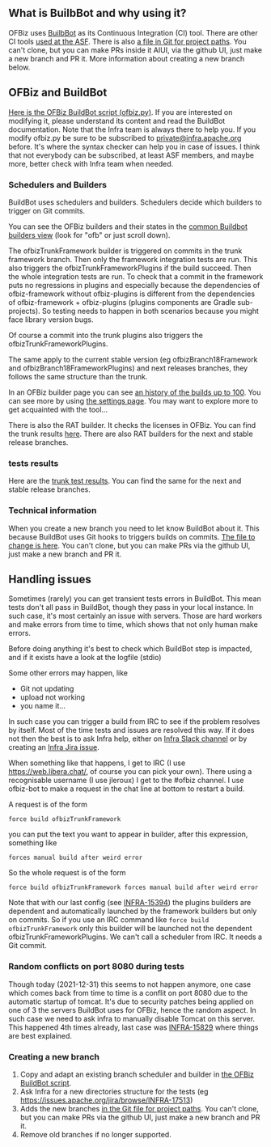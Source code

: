 <!--
Licensed to the Apache Software Foundation (ASF) under one
or more contributor license agreements.  See the NOTICE file
distributed with this work for additional information
regarding copyright ownership.  The ASF licenses this file
to you under the Apache License, Version 2.0 (the
"License"); you may not use this file except in compliance
with the License.  You may obtain a copy of the License at

http://www.apache.org/licenses/LICENSE-2.0

Unless required by applicable law or agreed to in writing,
software distributed under the License is distributed on an
"AS IS" BASIS, WITHOUT WARRANTIES OR CONDITIONS OF ANY
KIND, either express or implied.  See the License for the
specific language governing permissions and limitations
under the License.
-->
## What is BuilbBot and why using it?
OFBiz uses [BuilbBot](https://en.wikipedia.org/wiki/Buildbot) as its Continuous Integration (CI) tool. There are other CI tools [used at the ASF](https://ci.apache.org/).
There is also [a file in Git for project paths](https://github.com/apache/infrastructure-p6/blob/production/modules/subversion_server/files/hooks/buildbot_project_paths). You can't clone, but you can make PRs inside it AIUI, via the github UI, just make a new branch and PR it. More information about creating a new branch below.

## OFBiz and BuildBot

[Here is the OFBiz BuildBot script (ofbiz.py)](https://svn.apache.org/repos/infra/infrastructure/buildbot2/projects). If you are interested on modifying it, please understand its content and read the BuildBot documentation. Note that the Infra team is always there to help you. If you modify ofbiz.py be sure to be subscribed to private@infra.apache.org before. It's where the syntax checker can help you in case of issues. I think that not everybody can be subscribed, at least ASF members, and maybe more, better check with Infra team when needed.

### Schedulers and Builders
BuildBot uses schedulers and builders. Schedulers decide which builders to trigger on Git commits.

You can see the OFBiz builders and their states in the [common Buildbot builders view](https://ci2.apache.org/#/builders) (look for "ofb" or just scroll down).

The ofbizTrunkFramework builder is triggered on commits in the trunk framework branch. Then only the framework integration tests are run. This also triggers the ofbizTrunkFrameworkPlugins if the build succeed. Then the whole integration tests are run. To check that a commit in the framework puts no regressions in plugins and especially because the dependencies of ofbiz-framework without ofbiz-plugins is different from the dependencies of ofbiz-framework + ofbiz-plugins (plugins components are Gradle sub-projects). So testing needs to happen in both scenarios because you might face library version bugs.

Of course a commit into the trunk plugins also triggers the ofbizTrunkFrameworkPlugins.

The same apply to the current stable version (eg ofbizBranch18Framework and ofbizBranch18FrameworkPlugins) and next releases branches, they follows the same structure than the trunk.

In an OFBiz builder page you can see [an history of the builds up to 100](https://ci2.apache.org/#/builders/49). You can see more by using [the settings page](https://ci2.apache.org/#/settings). You may want to explore more to get acquainted with the tool...

There is also the RAT builder. It checks the licenses in OFBiz. You can find the trunk results [here](https://ci.apache.org/projects/ofbiz/site/trunk/rat-output.html). There are also RAT builders for the next and stable release branches.


### tests results
Here are the [trunk test results](https://nightlies.apache.org/ofbiz/trunk/tests-results/). You can find the same for the next and stable release branches.

### Technical information
When you create a new branch you need to let know BuildBot about it. This because BuildBot uses Git hooks to triggers builds on commits. [The file to change is here](https://github.com/apache/infrastructure-p6/blob/production/modules/subversion_server/files/hooks/buildbot_project_paths). You can't clone, but you can make PRs via the github UI, just make a new branch and PR it.

## Handling issues
Sometimes (rarely) you can get transient tests errors in BuildBot. This mean tests don't all pass in BuildBot, though they pass in your local instance. In such case, it's most certainly an issue with servers. Those are hard workers and make errors from time to time, which shows that not only human make errors.

Before doing anything it's best to check which BuildBot step is impacted, and if it exists have a look at the logfile (stdio) 

Some other errors may happen, like
* Git not updating
* upload not working
* you name it...

In such case you can trigger a build from IRC to see if the problem resolves by itself. Most of the time tests and issues are resolved this way. If it does not then the best is to ask Infra help, either on [Infra Slack channel](https://the-asf.slack.com/archives/CBX4TSBQ8) or by creating an [Infra Jira issue](https://issues.apache.org/jira/projects/INFRA/summary).

When something like that happens, I get to IRC (I use https://web.libera.chat/, of course you can pick your own). There using a recognisable username (I use jleroux) I get to the #ofbiz channel. I use ofbiz-bot to make a request in the chat line at bottom to restart a build.

A request is of the form 

    force build ofbizTrunkFramework
    
you can put the text you want to appear in builder, after this expression, something like
    
    forces manual build after weird error
   
So the whole request is of the form

    force build ofbizTrunkFramework forces manual build after weird error

Note that with our last config (see [INFRA-15394](https://issues.apache.org/jira/browse/INFRA-15394)) the  plugins builders are dependent and automatically launched by the framework builders but only on commits. So if you use an IRC command like `force build ofbizTrunkFramework` only this builder will be launched not the dependent ofbizTrunkFrameworkPlugins. We can't call a scheduler from IRC. It needs a Git commit.

### Random conflicts on port 8080 during tests
Though today (2021-12-31) this seems to not happen anymore, one case which comes back from time to time is a conflit on port 8080 due to the automatic startup of tomcat. It's  due to security patches being applied on one of 3 the servers BuildBot uses for OFBiz, hence the random aspect. In such case we need to ask infra to manually disable Tomcat on this server. This happened 4th times already, last case was [INFRA-15829](https://issues.apache.org/jira/browse/INFRA-15829) where things are best explained.


### Creating a new branch
1. Copy and adapt an existing branch scheduler and builder in [the OFBiz BuildBot script](https://svn.apache.org/repos/infra/infrastructure/buildbot/aegis/buildmaster/master1/projects/ofbiz.conf). 
2. Ask Infra for a new directories structure for the tests (eg https://issues.apache.org/jira/browse/INFRA-17513)  
3. Adds the new branches [in the Git file for project paths](https://github.com/apache/infrastructure-p6/blob/production/modules/subversion_server/files/hooks/buildbot_project_paths). You can't clone, but you can make PRs via the github UI, just make a new branch and PR it.
4. Remove old branches if no longer supported.

